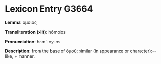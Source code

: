 # Lexicon Entry G3664

**Lemma**: ὅμοιος

**Transliteration (xlit)**: hómoios

**Pronunciation**: hom'-oy-os

**Description**:
from the base of ὁμοῦ; similar (in appearance or character):--like, + manner.
